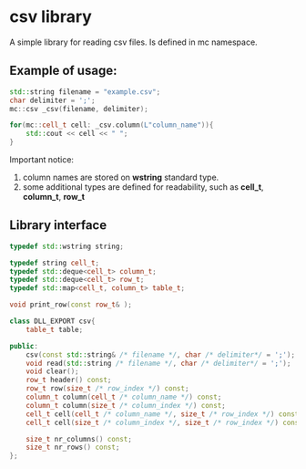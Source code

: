 # csv library
A simple library for reading csv files. Is defined in mc namespace. 
## Example of usage:
```C++
std::string filename = "example.csv";
char delimiter = ';';
mc::csv _csv(filename, delimiter);

for(mc::cell_t cell: _csv.column(L"column_name")){
    std::cout << cell << " ";
}
```
Important notice:
 1) column names are stored on __wstring__ standard type.
 2) some additional types are defined for readability, such as __cell_t__, __column_t__, __row_t__
## Library interface
```C++
typedef std::wstring string;

typedef string cell_t;
typedef std::deque<cell_t> column_t;
typedef std::deque<cell_t> row_t;
typedef std::map<cell_t, column_t> table_t;

void print_row(const row_t& );

class DLL_EXPORT csv{
    table_t table;

public:
    csv(const std::string& /* filename */, char /* delimiter*/ = ';');
    void read(std::string /* filename */, char /* delimiter*/ = ';');
    void clear();
    row_t header() const;
    row_t row(size_t /* row_index */) const;
    column_t column(cell_t /* column_name */) const;
    column_t column(size_t /* column_index */) const; 
    cell_t cell(cell_t /* column_name */, size_t /* row_index */) const;
    cell_t cell(size_t /* column_index */, size_t /* row_index */) const;

    size_t nr_columns() const;
    size_t nr_rows() const;
};
```
